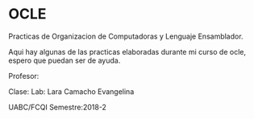 # OCLE
Practicas de Organizacion de Computadoras y Lenguaje Ensamblador.

Aqui hay algunas de las practicas elaboradas durante mi curso de ocle, espero que puedan ser de ayuda. 

Profesor:

Clase: Lab: Lara Camacho Evangelina

UABC/FCQI Semestre:2018-2
